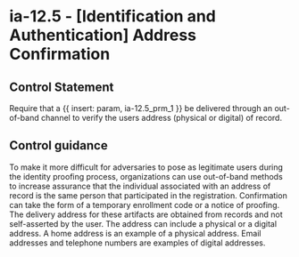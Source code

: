 # ia-12.5 - \[Identification and Authentication\] Address Confirmation

## Control Statement

Require that a {{ insert: param, ia-12.5_prm_1 }} be delivered through an out-of-band channel to verify the users address (physical or digital) of record.

## Control guidance

To make it more difficult for adversaries to pose as legitimate users during the identity proofing process, organizations can use out-of-band methods to increase assurance that the individual associated with an address of record is the same person that participated in the registration. Confirmation can take the form of a temporary enrollment code or a notice of proofing. The delivery address for these artifacts are obtained from records and not self-asserted by the user. The address can include a physical or a digital address. A home address is an example of a physical address. Email addresses and telephone numbers are examples of digital addresses.
